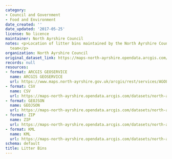 ```yaml
---
category:
- Council and Government
- Food and Environment
date_created: ''
date_updated: '2017-05-25'
license: No licence
maintainer: North Ayrshire Council
notes: <p>Location of litter bins maintained by the North Ayrshire Council Streetscene
  team</p>
organization: North Ayrshire Council
original_dataset_link: https://maps-north-ayrshire.opendata.arcgis.com/maps/north-ayrshire::litter-bins
records: null
resources:
- format: ARCGIS GEOSERVICE
  name: ARCGIS GEOSERVICE
  url: https://www.maps.north-ayrshire.gov.uk/arcgis/rest/services/AGOL/Open_Data_Portal2/MapServer/7
- format: CSV
  name: CSV
  url: https://maps-north-ayrshire.opendata.arcgis.com/datasets/north-ayrshire::litter-bins.csv?outSR=%7B%22latestWkid%22%3A27700%2C%22wkid%22%3A27700%7D
- format: GEOJSON
  name: GEOJSON
  url: https://maps-north-ayrshire.opendata.arcgis.com/datasets/north-ayrshire::litter-bins.geojson?outSR=%7B%22latestWkid%22%3A27700%2C%22wkid%22%3A27700%7D
- format: ZIP
  name: ZIP
  url: https://maps-north-ayrshire.opendata.arcgis.com/datasets/north-ayrshire::litter-bins.zip?outSR=%7B%22latestWkid%22%3A27700%2C%22wkid%22%3A27700%7D
- format: KML
  name: KML
  url: https://maps-north-ayrshire.opendata.arcgis.com/datasets/north-ayrshire::litter-bins.kml?outSR=%7B%22latestWkid%22%3A27700%2C%22wkid%22%3A27700%7D
schema: default
title: Litter Bins
---
```

